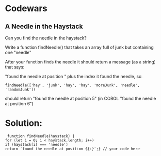 # Codewars

## A Needle in the Haystack

Can you find the needle in the haystack?

Write a function findNeedle() that takes an array full of junk but containing one "needle"

After your function finds the needle it should return a message (as a string) that says:

"found the needle at position " plus the index it found the needle, so:
```
findNeedle(['hay', 'junk', 'hay', 'hay', 'moreJunk', 'needle', 'randomJunk'])
```
should return "found the needle at position 5" (in COBOL "found the needle at position 6")

# Solution:
```
 function findNeedle(haystack) {
for (let i = 0; i < haystack.length; i++)
if (haystack[i] === 'needle')
return `found the needle at position ${i}`;} // your code here

```
